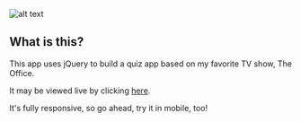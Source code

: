![alt text](https://storage.googleapis.com/portfolio-website-content/quiz.png)

## What is this?

This app uses jQuery to build a quiz app based on my favorite TV show, The Office.

It may be viewed live by clicking [here](https://jonathanbutler7.github.io/quiz-app/).

It's fully responsive, so go ahead, try it in mobile, too!
